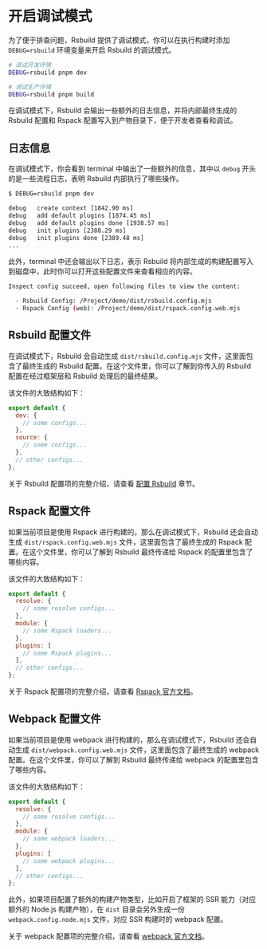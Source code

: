 # 开启调试模式

为了便于排查问题，Rsbuild 提供了调试模式，你可以在执行构建时添加 `DEBUG=rsbuild` 环境变量来开启 Rsbuild 的调试模式。

```bash
# 调试开发环境
DEBUG=rsbuild pnpm dev

# 调试生产环境
DEBUG=rsbuild pnpm build
```

在调试模式下，Rsbuild 会输出一些额外的日志信息，并将内部最终生成的 Rsbuild 配置和 Rspack 配置写入到产物目录下，便于开发者查看和调试。

## 日志信息

在调试模式下，你会看到 terminal 中输出了一些额外的信息，其中以 `debug` 开头的是一些流程日志，表明 Rsbuild 内部执行了哪些操作。

```bash
$ DEBUG=rsbuild pnpm dev

debug   create context [1842.90 ms]
debug   add default plugins [1874.45 ms]
debug   add default plugins done [1938.57 ms]
debug   init plugins [2388.29 ms]
debug   init plugins done [2389.48 ms]
...
```

此外，terminal 中还会输出以下日志，表示 Rsbuild 将内部生成的构建配置写入到磁盘中，此时你可以打开这些配置文件来查看相应的内容。

```bash
Inspect config succeed, open following files to view the content:

  - Rsbuild Config: /Project/demo/dist/rsbuild.config.mjs
  - Rspack Config (web): /Project/demo/dist/rspack.config.web.mjs
```

## Rsbuild 配置文件

在调试模式下，Rsbuild 会自动生成 `dist/rsbuild.config.mjs` 文件，这里面包含了最终生成的 Rsbuild 配置。在这个文件里，你可以了解到你传入的 Rsbuild 配置在经过框架层和 Rsbuild 处理后的最终结果。

该文件的大致结构如下：

```js title="rsbuild.config.mjs"
export default {
  dev: {
    // some configs...
  },
  source: {
    // some configs...
  },
  // other configs...
};
```

关于 Rsbuild 配置项的完整介绍，请查看 [配置 Rsbuild](/guide/basic/configure-rsbuild) 章节。

## Rspack 配置文件

如果当前项目是使用 Rspack 进行构建的，那么在调试模式下，Rsbuild 还会自动生成 `dist/rspack.config.web.mjs` 文件，这里面包含了最终生成的 Rspack 配置。在这个文件里，你可以了解到 Rsbuild 最终传递给 Rspack 的配置里包含了哪些内容。

该文件的大致结构如下：

```js title="rspack.config.web.mjs"
export default {
  resolve: {
    // some resolve configs...
  },
  module: {
    // some Rspack loaders...
  },
  plugins: [
    // some Rspack plugins...
  ],
  // other configs...
};
```

关于 Rspack 配置项的完整介绍，请查看 [Rspack 官方文档](https://rspack.dev/zh/config)。

## Webpack 配置文件

如果当前项目是使用 webpack 进行构建的，那么在调试模式下，Rsbuild 还会自动生成 `dist/webpack.config.web.mjs` 文件，这里面包含了最终生成的 webpack 配置。在这个文件里，你可以了解到 Rsbuild 最终传递给 webpack 的配置里包含了哪些内容。

该文件的大致结构如下：

```js title="webpack.config.web.mjs"
export default {
  resolve: {
    // some resolve configs...
  },
  module: {
    // some webpack loaders...
  },
  plugins: [
    // some webpack plugins...
  ],
  // other configs...
};
```

此外，如果项目配置了额外的构建产物类型，比如开启了框架的 SSR 能力（对应额外的 Node.js 构建产物），在 `dist` 目录会另外生成一份 `webpack.config.node.mjs` 文件，对应 SSR 构建时的 webpack 配置。

关于 webpack 配置项的完整介绍，请查看 [webpack 官方文档](https://webpack.js.org/concepts/configuration/)。
